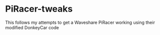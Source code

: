 # PiRacer-tweaks
This follows my attempts to get a Waveshare PiRacer working using their modified DonkeyCar code
